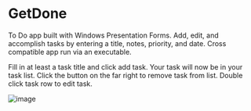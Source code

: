 # GetDone
To Do app built with Windows Presentation Forms. Add, edit, and accomplish tasks by entering a title, notes, priority, and date. Cross compatible app run via an executable.


Fill in at least a task title and click add task. Your task will now be in your task list. Click the button on the far right to remove task from list. Double click task row to edit task. 

![image](https://user-images.githubusercontent.com/71290233/128257110-ef896eae-cde6-450c-b10f-febe809a9706.png)
